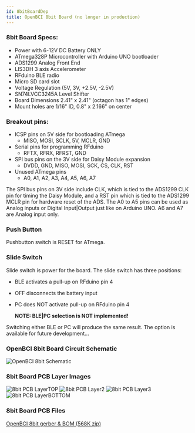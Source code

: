 ```yaml
---
id: 8bitBoardDep
title: OpenBCI 8bit Board (no longer in production)
---
```


### 8bit Board Specs:

 * Power with 6-12V DC Battery ONLY
 * ATmega328P Microcontroller with Arduino UNO bootloader
 * ADS1299 Analog Front End
 * LIS3DH 3 axis Accelerometer
 * RFduino BLE radio
 * Micro SD card slot
 * Voltage Regulation (5V, 3V, +2.5V, -2.5V)
 * SN74LVCC3245A Level Shifter
 * Board Dimensions 2.41" x 2.41" (octagon has 1" edges)
 * Mount holes are 1/16" ID, 0.8" x 2.166" on center


### Breakout pins:

 * ICSP pins on 5V side for bootloading ATmega
 	* MISO, MOSI, SCLK, 5V, MCLR, GND
 * Serial pins for programming RFduino
 	* RFTX, RFRX, RFRST, GND
 * SPI bus pins on the 3V side for Daisy Module expansion
 	* DVDD, GND, MISO, MOSI, SCK, CS, CLK, RST
 * Unused ATmega pins
 	* A0, A1, A2, A3, A4, A5, A6, A7

The SPI bus pins on 3V side include CLK, which is tied to the ADS1299 CLK pin for timing the Daisy Module, and a RST pin which is tied to the ADS1299 MCLR pin for hardware reset of the ADS. The A0 to A5 pins can be used as Analog inputs or Digital Input|Output just like on Arduino UNO. A6 and A7 are Analog input only.

### Push Button
Pushbutton switch is RESET for ATmega.

### Slide Switch
Slide switch is power for the board. The slide switch has three positions:

* BLE activates a pull-up on RFduino pin 4
* OFF disconnects the battery input
* PC does NOT activate pull-up on RFduino pin 4

    **NOTE: BLE|PC selection is NOT implemented!**

Switching either BLE or PC will produce the same result. The option is available for future development...

### OpenBCI 8bit Board Circuit Schematic

![OpenBCI 8bit Schematic](assets/DepImages/OBCI_V3_8bit-Schematic.jpg)


### 8bit Board PCB Layer Images

![8bit PCB LayerTOP](assets/DepImages/OBCI_8bit_layerTop.jpg)
![8bit PCB Layer2](assets/DepImages/OBCI_8bit_layerTwo.jpg)
![8bit PCB Layer3](assets/DepImages/OBCI_8bit_layerThree.jpg)
![8bit PCB LayerBOTTOM](assets/DepImages/OBCI_8bit_layerBottom_noMirror.jpg)



### 8bit Board PCB Files
[OpenBCI 8bit gerber & BOM (568K zip)](http://ultracortex.com/downloads/hardware/OpenBCI_8bit.zip)

